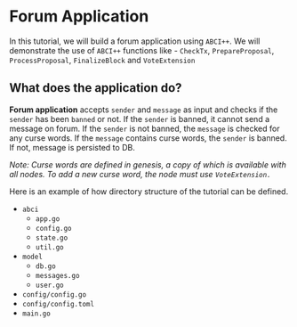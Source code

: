# Forum Application

In this tutorial, we will build a forum application using `ABCI++`. We will demonstrate the use of `ABCI++` functions like - `CheckTx`, `PrepareProposal`, `ProcessProposal`, `FinalizeBlock` and `VoteExtension`

## What does the application do?

**Forum application** accepts `sender` and `message` as input and checks if the `sender` has been `banned` or not. If the `sender` is banned, it cannot send a message on forum.
If the `sender` is not banned, the `message` is checked for any curse words. If the `message` contains curse words, the `sender` is banned. If not, message is persisted to DB.

*Note: Curse words are defined in genesis, a copy of which is available with all nodes. To add a new curse word, the node must use `VoteExtension.`*

Here is an example of how directory structure of the tutorial can be defined.

- `abci`
  - `app.go`
  - `config.go`
  - `state.go`
  - `util.go`
- `model`
  - `db.go`
  - `messages.go`
  - `user.go`
- `config/config.go`
- `config/config.toml`
- `main.go`
